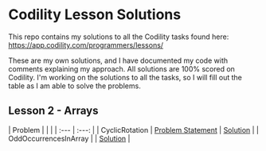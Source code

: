 # Codility Lesson Solutions

This repo contains my solutions to all the Codility tasks found here:
https://app.codility.com/programmers/lessons/

These are my own solutions, and I have documented my code with comments explaining my approach. All solutions are 100% scored on Codility. I'm working on the solutions to all the tasks, so I will fill out the table as I am able to solve the problems.
 
## Lesson 2 - Arrays
| Problem  |  | |
| :---         |     :---:      |
| CyclicRotation | [Problem Statement](https://github.com/kevalex10/Codility-Lesson-Solutions/blob/main/Lesson%202%20-%20Arrays/CyclicRotation.md) | [Solution](https://github.com/kevalex10/Codility-Lesson-Solutions/blob/main/Lesson%202%20-%20Arrays/CyclicRotation.cs)  |
| OddOccurrencesInArray |  | [Solution](https://github.com/kevalex10/Codility-Lesson-Solutions/blob/main/Lesson%202%20-%20Arrays/OddOccurrencesInArray.cs)  |
